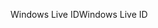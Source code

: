 <span data-ttu-id="1750d-101">Windows Live ID</span><span class="sxs-lookup"><span data-stu-id="1750d-101">Windows Live ID</span></span>